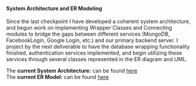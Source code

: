 #### System Architecture and ER Modeling

Since the last checkpoint I have developed a coherent system architecture, and begun work on implementing Wrapper Classes and Connecting modules to bridge the gaps between different services (MongoDB, FacebookLogin, Google Login, etc.) and our primary backend server. I project by the next deliverable to have the database wrapping functionality finished, authentication services implemented, and begin utilizing these services through several classes represented in the ER diagram and UML.

The **current System Architecture:** can be found [here](#system-architecture)  
The **current ER Model:** can be found [here](#er-diagram)